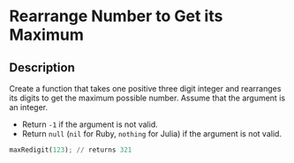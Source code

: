# Rearrange Number to Get its Maximum

## Description

Create a function that takes one positive three digit integer and rearranges its digits to get the maximum possible number. Assume that the argument is an integer.

* Return `-1` if the argument is not valid.
* Return `null` (`nil` for Ruby, `nothing` for Julia) if the argument is not valid.

```python
maxRedigit(123); // returns 321
```
